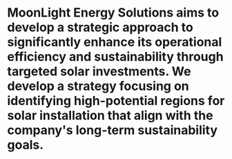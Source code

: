 # MoonLight Energy Solutions aims to develop a strategic approach to significantly enhance its operational efficiency and sustainability through targeted solar investments. We develop a strategy focusing on identifying high-potential regions for solar installation that align with the company's long-term sustainability goals.